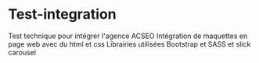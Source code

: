 # Test-integration

Test technique pour intégrer l'agence ACSEO
Intégration de maquettes en page web avec du html et css
Librairies utilisées Bootstrap et SASS et slick carousel
